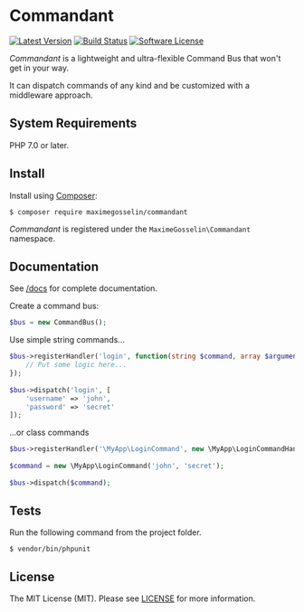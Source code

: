 # Commandant

[![Latest Version](https://img.shields.io/github/release/maximegosselin/commandant.svg)](https://github.com/maximegosselin/commandant/releases)
[![Build Status](https://img.shields.io/travis/maximegosselin/commandant.svg)](https://travis-ci.org/maximegosselin/commandant)
[![Software License](https://img.shields.io/badge/license-MIT-blue.svg)](LICENSE)

*Commandant* is a lightweight and ultra-flexible Command Bus that won't get in your way.

It can dispatch commands of any kind and be customized with a middleware approach.


## System Requirements

PHP 7.0 or later.


## Install

Install using [Composer](https://getcomposer.org/):

```
$ composer require maximegosselin/commandant
```

*Commandant* is registered under the `MaximeGosselin\Commandant` namespace.


## Documentation

See [/docs](docs/USAGE.md) for complete documentation.

Create a command bus:
```php
$bus = new CommandBus();
```

Use simple string commands...
```php
$bus->registerHandler('login', function(string $command, array $arguments) {
    // Put some logic here...
});
 
$bus->dispatch('login', [
    'username' => 'john',
    'password' => 'secret'
]);
```

...or class commands
```php
$bus->registerHandler('\MyApp\LoginCommand', new \MyApp\LoginCommandHandler());
 
$command = new \MyApp\LoginCommand('john', 'secret');
 
$bus->dispatch($command);
```


## Tests

Run the following command from the project folder.
```
$ vendor/bin/phpunit
```


## License

The MIT License (MIT). Please see [LICENSE](LICENSE) for more information.
